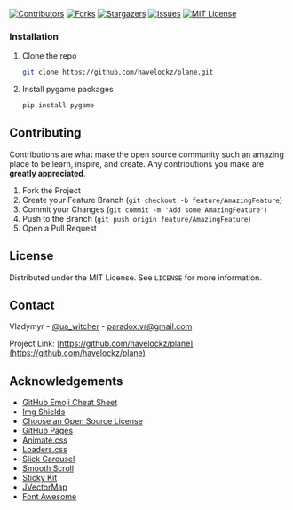 [![Contributors][contributors-shield]][contributors-url]
[![Forks][forks-shield]][forks-url]
[![Stargazers][stars-shield]][stars-url]
[![Issues][issues-shield]][issues-url]
[![MIT License][license-shield]][license-url]



### Installation

1. Clone the repo
   ```sh
   git clone https://github.com/havelockz/plane.git
   ```
2. Install pygame packages
   ```sh
   pip install pygame
   ```
   
   
<!-- CONTRIBUTING -->
## Contributing

Contributions are what make the open source community such an amazing place to be learn, inspire, and create. Any contributions you make are **greatly appreciated**.

1. Fork the Project
2. Create your Feature Branch (`git checkout -b feature/AmazingFeature`)
3. Commit your Changes (`git commit -m 'Add some AmazingFeature'`)
4. Push to the Branch (`git push origin feature/AmazingFeature`)
5. Open a Pull Request

<!-- LICENSE -->
## License

Distributed under the MIT License. See `LICENSE` for more information.


<!-- CONTACT -->
## Contact

Vladymyr - [@ua_witcher](https://twitter.com/ua_witcher) - paradox.vr@gmail.com

Project Link: [https://github.com/havelockz/plane](https://github.com/havelockz/plane)

<!-- ACKNOWLEDGEMENTS -->
## Acknowledgements
* [GitHub Emoji Cheat Sheet](https://www.webpagefx.com/tools/emoji-cheat-sheet)
* [Img Shields](https://shields.io)
* [Choose an Open Source License](https://choosealicense.com)
* [GitHub Pages](https://pages.github.com)
* [Animate.css](https://daneden.github.io/animate.css)
* [Loaders.css](https://connoratherton.com/loaders)
* [Slick Carousel](https://kenwheeler.github.io/slick)
* [Smooth Scroll](https://github.com/cferdinandi/smooth-scroll)
* [Sticky Kit](http://leafo.net/sticky-kit)
* [JVectorMap](http://jvectormap.com)
* [Font Awesome](https://fontawesome.com)



<!-- MARKDOWN LINKS & IMAGES -->
<!-- https://www.markdownguide.org/basic-syntax/#reference-style-links -->
[contributors-shield]: https://img.shields.io/github/contributors/havelockz/plane.svg?style=for-the-badge
[contributors-url]: https://github.com/havelockz/plane/graphs/contributors
[forks-shield]: https://img.shields.io/github/forks/havelockz/plane.svg?style=for-the-badge
[forks-url]: https://github.com/havelockz/plane/network/members
[stars-shield]: https://img.shields.io/github/stars/havelockz/plane.svg?style=for-the-badge
[stars-url]: https://github.com/havelockz/plane/stargazers
[issues-shield]: https://img.shields.io/github/issues/havelockz/plane.svg?style=for-the-badge
[issues-url]: https://github.com/havelockz/plane/issues
[license-shield]: https://img.shields.io/github/license/havelockz/plane.svg?style=for-the-badge
[license-url]: https://github.com/havelockz/plane/blob/master/LICENSE.txt
[linkedin-shield]: https://img.shields.io/badge/-LinkedIn-black.svg?style=for-the-badge&logo=linkedin&colorB=555
[linkedin-url]: https://linkedin.com/in/othneildrew
